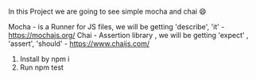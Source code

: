 In this Project we are going to see simple mocha and chai  :smile:


Mocha - is a Runner for JS files, we will be getting 'describe', 'it' - https://mochajs.org/
Chai - Assertion library , we will be getting 'expect' , 'assert', 'should' - https://www.chaijs.com/

1. Install by npm i
2. Run npm test
